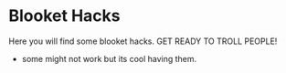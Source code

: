 # Blooket Hacks

Here you will find some blooket hacks. GET READY TO TROLL PEOPLE!

- some might not work but its cool having them.
